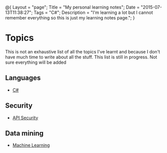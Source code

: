 @{
    Layout = "page";
    Title = "My personal learning notes";
    Date = "2015-07-13T11:38:27";
    Tags = "C#";
    Description = "I'm learning a lot but I cannot remember everything so this is just my learning notes page.";
}

# Topics

This is not an exhaustive list of all the topics I've learnt and because I don't have much time to write about all the stuff. This list is still in progress. Not sure everything will be added

## Languages

* [C#](csharp/)

## Security

* [API Security](apisecurity/)

## Data mining

* [Machine Learning](machinelearning/)
